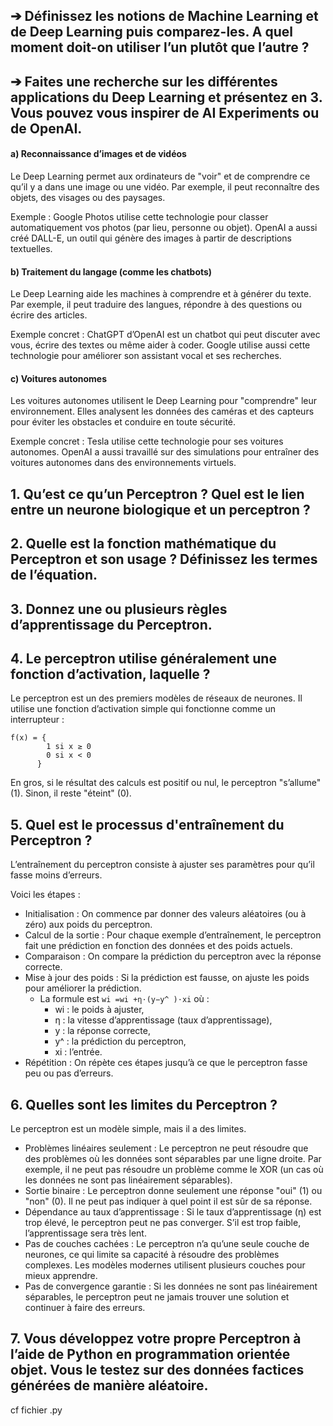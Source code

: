 ## ➔ Définissez les notions de Machine Learning et de Deep Learning puis comparez-les. A quel moment doit-on utiliser l’un plutôt que l’autre ?



## ➔ Faites une recherche sur les différentes applications du Deep Learning et présentez en 3. Vous pouvez vous inspirer de AI Experiments ou de OpenAI.

#### a) Reconnaissance d’images et de vidéos

Le Deep Learning permet aux ordinateurs de "voir" et de comprendre ce qu’il y a dans une image ou une vidéo. Par exemple, il peut reconnaître des objets, des visages ou des paysages.

Exemple : Google Photos utilise cette technologie pour classer automatiquement vos photos (par lieu, personne ou objet). OpenAI a aussi créé DALL-E, un outil qui génère des images à partir de descriptions textuelles.

#### b) Traitement du langage (comme les chatbots)

Le Deep Learning aide les machines à comprendre et à générer du texte. Par exemple, il peut traduire des langues, répondre à des questions ou écrire des articles.

Exemple concret : ChatGPT d’OpenAI est un chatbot qui peut discuter avec vous, écrire des textes ou même aider à coder. Google utilise aussi cette technologie pour améliorer son assistant vocal et ses recherches.

#### c) Voitures autonomes

Les voitures autonomes utilisent le Deep Learning pour "comprendre" leur environnement. Elles analysent les données des caméras et des capteurs pour éviter les obstacles et conduire en toute sécurité.

Exemple concret : Tesla utilise cette technologie pour ses voitures autonomes. OpenAI a aussi travaillé sur des simulations pour entraîner des voitures autonomes dans des environnements virtuels.

## 1. Qu’est ce qu’un Perceptron ? Quel est le lien entre un neurone biologique et un perceptron ?



## 2. Quelle est la fonction mathématique du Perceptron et son usage ? Définissez les termes de l’équation.



## 3. Donnez une ou plusieurs règles d’apprentissage du Perceptron.


   
## 4. Le perceptron utilise généralement une fonction d’activation, laquelle ?

Le perceptron est un des premiers modèles de réseaux de neurones. Il utilise une fonction d’activation simple qui fonctionne comme un interrupteur :

```
f(x) = { 
        1 si x ≥ 0 
        0 si x < 0 
      } 
```
En gros, si le résultat des calculs est positif ou nul, le perceptron "s’allume" (1). Sinon, il reste "éteint" (0).
   
## 5. Quel est le processus d'entraînement du Perceptron ?

L’entraînement du perceptron consiste à ajuster ses paramètres pour qu’il fasse moins d’erreurs. 

Voici les étapes :
* Initialisation : On commence par donner des valeurs aléatoires (ou à zéro) aux poids du perceptron.
* Calcul de la sortie : Pour chaque exemple d’entraînement, le perceptron fait une prédiction en fonction des données et des poids actuels.
* Comparaison : On compare la prédiction du perceptron avec la réponse correcte.
* Mise à jour des poids : Si la prédiction est fausse, on ajuste les poids pour améliorer la prédiction.
  * La formule est ``` wi =wi +η⋅(y−y^ )⋅xi ``` où :
    * wi  : le poids à ajuster,
    * η : la vitesse d’apprentissage (taux d’apprentissage),
    * y : la réponse correcte,
    * y^  : la prédiction du perceptron,
    * xi  : l’entrée.
* Répétition : On répète ces étapes jusqu’à ce que le perceptron fasse peu ou pas d’erreurs.
   
## 6. Quelles sont les limites du Perceptron ?

Le perceptron est un modèle simple, mais il a des limites.

* Problèmes linéaires seulement : Le perceptron ne peut résoudre que des problèmes où les données sont séparables par une ligne droite. Par exemple, il ne peut pas résoudre un problème comme le XOR (un cas où les données ne sont pas linéairement séparables).
* Sortie binaire : Le perceptron donne seulement une réponse "oui" (1) ou "non" (0). Il ne peut pas indiquer à quel point il est sûr de sa réponse.
* Dépendance au taux d’apprentissage : Si le taux d’apprentissage (η) est trop élevé, le perceptron peut ne pas converger. S’il est trop faible, l’apprentissage sera très lent. 
* Pas de couches cachées : Le perceptron n’a qu’une seule couche de neurones, ce qui limite sa capacité à résoudre des problèmes complexes. Les modèles modernes utilisent plusieurs couches pour mieux apprendre.
* Pas de convergence garantie : Si les données ne sont pas linéairement séparables, le perceptron peut ne jamais trouver une solution et continuer à faire des erreurs.   
   
## 7. Vous développez votre propre Perceptron à l’aide de Python en programmation orientée objet. Vous le testez sur des données factices générées de manière aléatoire.

cf fichier .py
